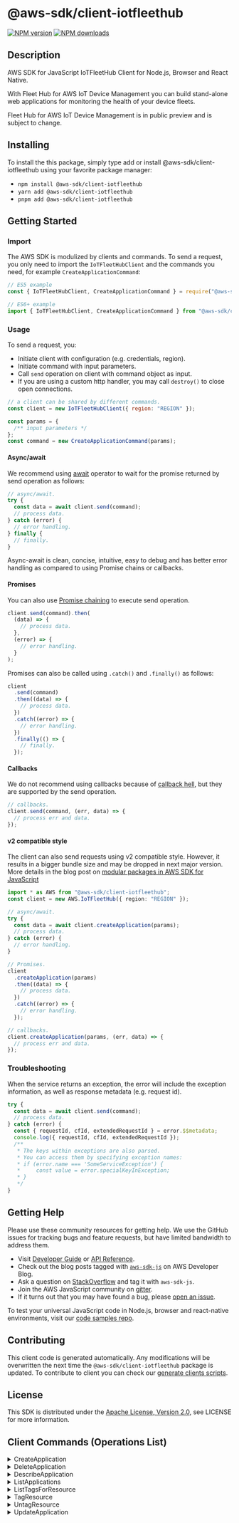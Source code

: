 <!-- generated file, do not edit directly -->

# @aws-sdk/client-iotfleethub

[![NPM version](https://img.shields.io/npm/v/@aws-sdk/client-iotfleethub/latest.svg)](https://www.npmjs.com/package/@aws-sdk/client-iotfleethub)
[![NPM downloads](https://img.shields.io/npm/dm/@aws-sdk/client-iotfleethub.svg)](https://www.npmjs.com/package/@aws-sdk/client-iotfleethub)

## Description

AWS SDK for JavaScript IoTFleetHub Client for Node.js, Browser and React Native.

<p>With Fleet Hub for AWS IoT Device Management you can build stand-alone web applications for monitoring the health of your device fleets.</p>
<note>
<p>Fleet Hub for AWS IoT Device Management is in public preview and is subject to change.</p>
</note>

## Installing

To install the this package, simply type add or install @aws-sdk/client-iotfleethub
using your favorite package manager:

- `npm install @aws-sdk/client-iotfleethub`
- `yarn add @aws-sdk/client-iotfleethub`
- `pnpm add @aws-sdk/client-iotfleethub`

## Getting Started

### Import

The AWS SDK is modulized by clients and commands.
To send a request, you only need to import the `IoTFleetHubClient` and
the commands you need, for example `CreateApplicationCommand`:

```js
// ES5 example
const { IoTFleetHubClient, CreateApplicationCommand } = require("@aws-sdk/client-iotfleethub");
```

```ts
// ES6+ example
import { IoTFleetHubClient, CreateApplicationCommand } from "@aws-sdk/client-iotfleethub";
```

### Usage

To send a request, you:

- Initiate client with configuration (e.g. credentials, region).
- Initiate command with input parameters.
- Call `send` operation on client with command object as input.
- If you are using a custom http handler, you may call `destroy()` to close open connections.

```js
// a client can be shared by different commands.
const client = new IoTFleetHubClient({ region: "REGION" });

const params = {
  /** input parameters */
};
const command = new CreateApplicationCommand(params);
```

#### Async/await

We recommend using [await](https://developer.mozilla.org/en-US/docs/Web/JavaScript/Reference/Operators/await)
operator to wait for the promise returned by send operation as follows:

```js
// async/await.
try {
  const data = await client.send(command);
  // process data.
} catch (error) {
  // error handling.
} finally {
  // finally.
}
```

Async-await is clean, concise, intuitive, easy to debug and has better error handling
as compared to using Promise chains or callbacks.

#### Promises

You can also use [Promise chaining](https://developer.mozilla.org/en-US/docs/Web/JavaScript/Guide/Using_promises#chaining)
to execute send operation.

```js
client.send(command).then(
  (data) => {
    // process data.
  },
  (error) => {
    // error handling.
  }
);
```

Promises can also be called using `.catch()` and `.finally()` as follows:

```js
client
  .send(command)
  .then((data) => {
    // process data.
  })
  .catch((error) => {
    // error handling.
  })
  .finally(() => {
    // finally.
  });
```

#### Callbacks

We do not recommend using callbacks because of [callback hell](http://callbackhell.com/),
but they are supported by the send operation.

```js
// callbacks.
client.send(command, (err, data) => {
  // process err and data.
});
```

#### v2 compatible style

The client can also send requests using v2 compatible style.
However, it results in a bigger bundle size and may be dropped in next major version. More details in the blog post
on [modular packages in AWS SDK for JavaScript](https://aws.amazon.com/blogs/developer/modular-packages-in-aws-sdk-for-javascript/)

```ts
import * as AWS from "@aws-sdk/client-iotfleethub";
const client = new AWS.IoTFleetHub({ region: "REGION" });

// async/await.
try {
  const data = await client.createApplication(params);
  // process data.
} catch (error) {
  // error handling.
}

// Promises.
client
  .createApplication(params)
  .then((data) => {
    // process data.
  })
  .catch((error) => {
    // error handling.
  });

// callbacks.
client.createApplication(params, (err, data) => {
  // process err and data.
});
```

### Troubleshooting

When the service returns an exception, the error will include the exception information,
as well as response metadata (e.g. request id).

```js
try {
  const data = await client.send(command);
  // process data.
} catch (error) {
  const { requestId, cfId, extendedRequestId } = error.$$metadata;
  console.log({ requestId, cfId, extendedRequestId });
  /**
   * The keys within exceptions are also parsed.
   * You can access them by specifying exception names:
   * if (error.name === 'SomeServiceException') {
   *     const value = error.specialKeyInException;
   * }
   */
}
```

## Getting Help

Please use these community resources for getting help.
We use the GitHub issues for tracking bugs and feature requests, but have limited bandwidth to address them.

- Visit [Developer Guide](https://docs.aws.amazon.com/sdk-for-javascript/v3/developer-guide/welcome.html)
  or [API Reference](https://docs.aws.amazon.com/AWSJavaScriptSDK/v3/latest/index.html).
- Check out the blog posts tagged with [`aws-sdk-js`](https://aws.amazon.com/blogs/developer/tag/aws-sdk-js/)
  on AWS Developer Blog.
- Ask a question on [StackOverflow](https://stackoverflow.com/questions/tagged/aws-sdk-js) and tag it with `aws-sdk-js`.
- Join the AWS JavaScript community on [gitter](https://gitter.im/aws/aws-sdk-js-v3).
- If it turns out that you may have found a bug, please [open an issue](https://github.com/aws/aws-sdk-js-v3/issues/new/choose).

To test your universal JavaScript code in Node.js, browser and react-native environments,
visit our [code samples repo](https://github.com/aws-samples/aws-sdk-js-tests).

## Contributing

This client code is generated automatically. Any modifications will be overwritten the next time the `@aws-sdk/client-iotfleethub` package is updated.
To contribute to client you can check our [generate clients scripts](https://github.com/aws/aws-sdk-js-v3/tree/main/scripts/generate-clients).

## License

This SDK is distributed under the
[Apache License, Version 2.0](http://www.apache.org/licenses/LICENSE-2.0),
see LICENSE for more information.

## Client Commands (Operations List)

<details>
<summary>
CreateApplication
</summary>

[Command API Reference](https://docs.aws.amazon.com/AWSJavaScriptSDK/v3/latest/clients/client-iotfleethub/classes/createapplicationcommand.html) / [Input](https://docs.aws.amazon.com/AWSJavaScriptSDK/v3/latest/clients/client-iotfleethub/interfaces/createapplicationcommandinput.html) / [Output](https://docs.aws.amazon.com/AWSJavaScriptSDK/v3/latest/clients/client-iotfleethub/interfaces/createapplicationcommandoutput.html)

</details>
<details>
<summary>
DeleteApplication
</summary>

[Command API Reference](https://docs.aws.amazon.com/AWSJavaScriptSDK/v3/latest/clients/client-iotfleethub/classes/deleteapplicationcommand.html) / [Input](https://docs.aws.amazon.com/AWSJavaScriptSDK/v3/latest/clients/client-iotfleethub/interfaces/deleteapplicationcommandinput.html) / [Output](https://docs.aws.amazon.com/AWSJavaScriptSDK/v3/latest/clients/client-iotfleethub/interfaces/deleteapplicationcommandoutput.html)

</details>
<details>
<summary>
DescribeApplication
</summary>

[Command API Reference](https://docs.aws.amazon.com/AWSJavaScriptSDK/v3/latest/clients/client-iotfleethub/classes/describeapplicationcommand.html) / [Input](https://docs.aws.amazon.com/AWSJavaScriptSDK/v3/latest/clients/client-iotfleethub/interfaces/describeapplicationcommandinput.html) / [Output](https://docs.aws.amazon.com/AWSJavaScriptSDK/v3/latest/clients/client-iotfleethub/interfaces/describeapplicationcommandoutput.html)

</details>
<details>
<summary>
ListApplications
</summary>

[Command API Reference](https://docs.aws.amazon.com/AWSJavaScriptSDK/v3/latest/clients/client-iotfleethub/classes/listapplicationscommand.html) / [Input](https://docs.aws.amazon.com/AWSJavaScriptSDK/v3/latest/clients/client-iotfleethub/interfaces/listapplicationscommandinput.html) / [Output](https://docs.aws.amazon.com/AWSJavaScriptSDK/v3/latest/clients/client-iotfleethub/interfaces/listapplicationscommandoutput.html)

</details>
<details>
<summary>
ListTagsForResource
</summary>

[Command API Reference](https://docs.aws.amazon.com/AWSJavaScriptSDK/v3/latest/clients/client-iotfleethub/classes/listtagsforresourcecommand.html) / [Input](https://docs.aws.amazon.com/AWSJavaScriptSDK/v3/latest/clients/client-iotfleethub/interfaces/listtagsforresourcecommandinput.html) / [Output](https://docs.aws.amazon.com/AWSJavaScriptSDK/v3/latest/clients/client-iotfleethub/interfaces/listtagsforresourcecommandoutput.html)

</details>
<details>
<summary>
TagResource
</summary>

[Command API Reference](https://docs.aws.amazon.com/AWSJavaScriptSDK/v3/latest/clients/client-iotfleethub/classes/tagresourcecommand.html) / [Input](https://docs.aws.amazon.com/AWSJavaScriptSDK/v3/latest/clients/client-iotfleethub/interfaces/tagresourcecommandinput.html) / [Output](https://docs.aws.amazon.com/AWSJavaScriptSDK/v3/latest/clients/client-iotfleethub/interfaces/tagresourcecommandoutput.html)

</details>
<details>
<summary>
UntagResource
</summary>

[Command API Reference](https://docs.aws.amazon.com/AWSJavaScriptSDK/v3/latest/clients/client-iotfleethub/classes/untagresourcecommand.html) / [Input](https://docs.aws.amazon.com/AWSJavaScriptSDK/v3/latest/clients/client-iotfleethub/interfaces/untagresourcecommandinput.html) / [Output](https://docs.aws.amazon.com/AWSJavaScriptSDK/v3/latest/clients/client-iotfleethub/interfaces/untagresourcecommandoutput.html)

</details>
<details>
<summary>
UpdateApplication
</summary>

[Command API Reference](https://docs.aws.amazon.com/AWSJavaScriptSDK/v3/latest/clients/client-iotfleethub/classes/updateapplicationcommand.html) / [Input](https://docs.aws.amazon.com/AWSJavaScriptSDK/v3/latest/clients/client-iotfleethub/interfaces/updateapplicationcommandinput.html) / [Output](https://docs.aws.amazon.com/AWSJavaScriptSDK/v3/latest/clients/client-iotfleethub/interfaces/updateapplicationcommandoutput.html)

</details>
